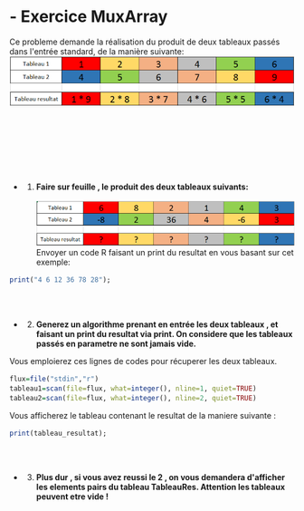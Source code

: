# - Exercice MuxArray

Ce probleme demande la réalisation du produit de deux tableaux passés dans l'entrée standard, de la manière suivante:
![Alt text](/ressources/exemple2MuxArray.PNG)

<br/><br/><br/><br/><br/><br/>

+ 1) **Faire sur feuille , le produit des deux tableaux suivants:**
<br/><br/>
![Alt text](/ressources/exempleExo1MuxArray.PNG) <br/>
Envoyer un code R faisant un print du resultat en vous basant sur cet exemple:
```R
print("4 6 12 36 78 28");
```

<br/><br/>
+ 2) **Generez un algorithme prenant en entrée les deux tableaux , et faisant un print du resultat via print.
On considere que les tableaux passés en parametre ne sont jamais vide.**

Vous emploierez ces lignes de codes pour récuperer les deux tableaux.
```R
flux=file("stdin","r")
tableau1=scan(file=flux, what=integer(), nline=1, quiet=TRUE)
tableau2=scan(file=flux, what=integer(), nline=2, quiet=TRUE)
```

Vous afficherez le tableau contenant le resultat de la maniere suivante : 
```R
print(tableau_resultat);
```
<br/><br/>
+ 3) **Plus dur , si vous avez reussi le 2 , on vous demandera d'afficher les elements pairs du tableau TableauRes.
Attention les tableaux peuvent etre vide !**
